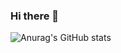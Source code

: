 ### Hi there 👋

![Anurag's GitHub stats](https://github-readme-stats.vercel.app/api?username=NateAyye&show_icons=true&theme=transparent)
<!--
**NateAyye/NateAyye** is a ✨ _special_ ✨ repository because its `README.md` (this file) appears on your GitHub profile.

Here are some ideas to get you started:

- 🔭 I’m currently working on ...
- 🌱 I’m currently learning ...
- 👯 I’m looking to collaborate on ...
- 🤔 I’m looking for help with ...
- 💬 Ask me about ...
- 📫 How to reach me: ...
- 😄 Pronouns: ...
- ⚡ Fun fact: ...
-->
